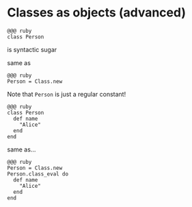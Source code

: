 <!SLIDE subsection>
# Classes as objects (advanced)

<!SLIDE>

    @@@ ruby
    class Person

is syntactic sugar

same as

    @@@ ruby
    Person = Class.new

Note that `Person` is just a regular constant!


<!SLIDE>

    @@@ ruby
    class Person
      def name
        "Alice"
      end
    end

same as...

    @@@ ruby
    Person = Class.new
    Person.class_eval do
      def name
        "Alice"
      end
    end

